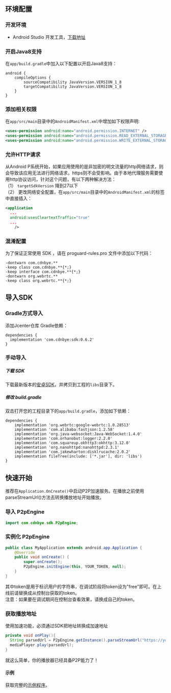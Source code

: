 
## 环境配置
### 开发环境

- Android Studio 开发工具，[下载地址](http://developer.android.com/intl/zh-cn/sdk/index.html)

### 开启Java8支持
在`app/build.gradle`中加入以下配置以开启Java8支持：
```
android {
    compileOptions {
        sourceCompatibility JavaVersion.VERSION_1_8
        targetCompatibility JavaVersion.VERSION_1_8
    }
}
```

### 添加相关权限
在`app/src/main`目录中的`AndroidManifest.xml`中增加如下权限声明:
```xml
<uses-permission android:name="android.permission.INTERNET" />
<uses-permission android:name="android.permission.READ_EXTERNAL_STORAGE"/>
<uses-permission android:name="android.permission.WRITE_EXTERNAL_STORAGE"/>
```

### 允许HTTP请求
从Android P系统开始，如果应用使用的是非加密的明文流量的http网络请求，则会导致该应用无法进行网络请求，https则不会受影响。由于本地代理服务需要使用http协议访问，针对这个问题，有以下两种解决方法：
<br>
（1） `targetSdkVersion` 降到27以下
<br>
（2） 更改网络安全配置，在`app/src/main`目录中的`AndroidManifest.xml`的<application>标签中直接插入：
```xml
<application
  ...
  android:usesCleartextTraffic="true"
  ...
    />
```

### 混淆配置
为了保证正常使用 SDK ，请在 proguard-rules.pro 文件中添加以下代码：
```
-dontwarn com.cdnbye.**
-keep class com.cdnbye.**{*;}
-keep interface com.cdnbye.**{*;}
-dontwarn org.webrtc.**
-keep class org.webrtc.**{*;}
```

## 导入SDK
### Gradle方式导入
添加Jcenter仓库 Gradle依赖：
```
dependencies {
  implementation 'com.cdnbye:sdk:0.6.2'
}
```

### 手动导入
##### 下载 SDK
下载最新版本的[安卓SDK](https://cdnbye.oss-cn-beijing.aliyuncs.com/android_sdk/cdnbye-0.6.2.jar)，并拷贝到工程的`libs`目录下。

##### 修改 build.gradle
双击打开您的工程目录下的`app/build.gradle`，添加如下依赖：
```
dependencies {
    implementation 'org.webrtc:google-webrtc:1.0.28513'
    implementation 'com.alibaba:fastjson:1.2.58'
    implementation 'org.java-websocket:Java-WebSocket:1.4.0'
    implementation 'com.orhanobut:logger:2.2.0'
    implementation 'com.squareup.okhttp3:okhttp:3.12.0'
    implementation 'org.nanohttpd:nanohttpd:2.3.1'
    implementation 'com.jakewharton:disklrucache:2.0.2'
    implementation fileTree(include: ['*.jar'], dir: 'libs')
}
```

## 快速开始
推荐在`Application.OnCreate()`中启动P2P加速服务。在播放之前使用parseStreamUrl()方法去转换播放地址开始播放。
### 导入 P2pEngine
```java
import com.cdnbye.sdk.P2pEngine;
```

### 实例化 P2pEngine
```java
public class MyApplication extends android.app.Application {
    @Override
    public void onCreate() {
        super.onCreate();
        P2pEngine.initEngine(this, YOUR_TOKEN, null);
    }
}
```
其中token是用于标识用户的字符串，在调试阶段将token设为"free"即可。在上线前请替换成从控制台获取的token。
<br>注意：如果要在调试期间在控制台查看效果，请换成自己的token。

### 获取播放地址
使用加速功能，必须通过SDK把地址转换成加速地址
```java
private void onPlay(){
  String parsedUrl = P2pEngine.getInstance().parseStreamUrl("https://your_stream.m3u8");
  mediaPlayer.play(parsedUrl);
}
```
就这么简单，你的播放器已经具备P2P能力了！

#### 示例
获取完整的[示例程序](https://github.com/cdnbye/android-p2p-engine)。